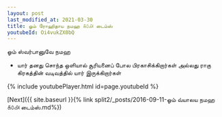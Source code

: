 ```yaml
---
layout: post
last_modified_at: 2021-03-30
title: ஓம் ரோஹிதாய நமஹ ௧௦௮ டைம்ஸ்
youtubeId: Oi4vukZX0bQ
---
```

 
 
 ஓம் ஸ்வர்பானுவே நமஹ  
 
 -  யார் தனது சொந்த ஒளியால் சூரியனைப் போல பிரகாசிக்கிறார்கள் அல்லது ராகு கிரகத்தின் வடிவத்தில் யார் இருக்கிறார்கள் 
 
  
 
  
 
 
 
 
 
 


{% include youtubePlayer.html id=page.youtubeId %}
 
[Next]({{ site.baseurl }}{% link  split2/_posts/2016-09-11-ஓம் வ்யாலய நமஹ ௧௦௮ டைம்ஸ்.md%})
 
